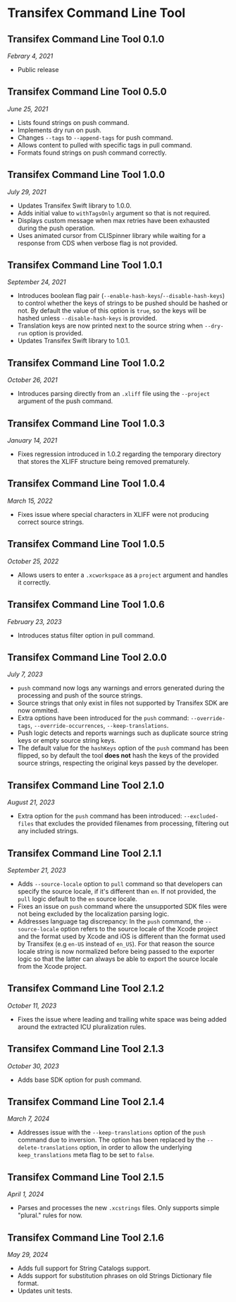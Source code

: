 # Transifex Command Line Tool

## Transifex Command Line Tool 0.1.0

*Febrary 4, 2021*

- Public release

## Transifex Command Line Tool 0.5.0

*June 25, 2021*

- Lists found strings on push command.
- Implements dry run on push.
- Changes `--tags` to `--append-tags` for push command.
- Allows content to pulled with specific tags in pull command.
- Formats found strings on push command correctly.

## Transifex Command Line Tool 1.0.0

*July 29, 2021*

- Updates Transifex Swift library to 1.0.0.
- Adds initial value to `withTagsOnly` argument so that is not required.
- Displays custom message when max retries have been exhausted during the push operation.
- Uses animated cursor from CLISpinner library while waiting for a response from CDS when
verbose flag is not provided.

## Transifex Command Line Tool 1.0.1

*September 24, 2021*

- Introduces boolean flag pair (`--enable-hash-keys`/`--disable-hash-keys`) to 
control whether the keys of strings to be pushed should be hashed or not. 
By default the value of this option is `true`, so the keys will be hashed unless
`--disable-hash-keys` is provided.
- Translation keys are now printed next to the source string when `--dry-run`
option is provided.
- Updates Transifex Swift library to 1.0.1.

## Transifex Command Line Tool 1.0.2

*October 26, 2021*

- Introduces parsing directly from an `.xliff` file using the `--project`
argument of the push command.

## Transifex Command Line Tool 1.0.3

*January 14, 2021*

- Fixes regression introduced in 1.0.2 regarding the temporary directory that stores the XLIFF structure being removed prematurely.

## Transifex Command Line Tool 1.0.4

*March 15, 2022*

- Fixes issue where special characters in XLIFF were not producing correct source strings.

## Transifex Command Line Tool 1.0.5

*October 25, 2022*

- Allows users to enter a `.xcworkspace` as a `project` argument and handles it correctly.

## Transifex Command Line Tool 1.0.6

*February 23, 2023*

- Introduces status filter option in pull command.

## Transifex Command Line Tool 2.0.0

*July 7, 2023*

- `push` command now logs any warnings and errors generated during the
processing and push of the source strings.
- Source strings that only exist in files not supported by Transifex SDK are
now ommited.
- Extra options have been introduced for the `push` command:
`--override-tags`, `--override-occurrences`, `--keep-translations`.
- Push logic detects and reports warnings such as duplicate source string keys
or empty source string keys.
- The default value for the `hashKeys` option of the `push` command has been
flipped, so by default the tool **does not** hash the keys of the provided
source strings, respecting the original keys passed by the developer.

## Transifex Command Line Tool 2.1.0

*August 21, 2023*

- Extra option for the `push` command has been introduced: `--excluded-files`
that excludes the provided filenames from processing, filtering out any included
strings.

## Transifex Command Line Tool 2.1.1

*September 21, 2023*

- Adds `--source-locale` option to `pull` command so that developers can specify
the source locale, if it's different than `en`. If not provided, the `pull`
logic default to the `en` source locale.
- Fixes an issue on `push` command where the unsupported SDK files were not
being excluded by the localization parsing logic.
- Addresses language tag discrepancy: In the `push` command, the
`--source-locale` option refers to the source locale of the Xcode project and
the format used by Xcode and iOS is different than the format used by Transifex
(e.g `en-US` instead of `en_US`). For that reason the source locale string is
now normalized before being passed to the exporter logic so that the latter can
always be able to export the source locale from the Xcode project.

## Transifex Command Line Tool 2.1.2

*October 11, 2023*

- Fixes the issue where leading and trailing white space was being added around
the extracted ICU pluralization rules.

## Transifex Command Line Tool 2.1.3

*October 30, 2023*

- Adds base SDK option for push command.

## Transifex Command Line Tool 2.1.4

*March 7, 2024*

- Addresses issue with the `--keep-translations` option of the `push` command
due to inversion. The option has been replaced by the `--delete-translations`
option, in order to allow the underlying `keep_translations` meta flag to be
set to `false`.

## Transifex Command Line Tool 2.1.5

*April 1, 2024*

- Parses and processes the new `.xcstrings` files. Only supports simple
"plural." rules for now.

## Transifex Command Line Tool 2.1.6

*May 29, 2024*

- Adds full support for String Catalogs support.
- Adds support for substitution phrases on old Strings Dictionary file format.
- Updates unit tests.
